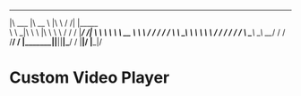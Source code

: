  ________  ________      ___    ___      ________
|\   ___ \|\   __  \    |\  \  /  /|    |\_____  \
\ \  \_|\ \ \  \|\  \   \ \  \/  / /     \|___/  /|
 \ \  \ \\ \ \   __  \   \ \    / /          /  / /
  \ \  \_\\ \ \  \ \  \   \/  /  /          /  / /
   \ \_______\ \__\ \__\__/  / /           /__/ /
    \|_______|\|__|\|__|\___/ /            |__|/
                       \|___|/ 
# Custom Video Player

